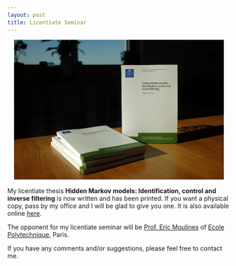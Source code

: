 ```yaml
---
layout: post
title: Licentiate Seminar
---
```


<p align="center">
    <img width="475" src="/public/lic_bok.jpg">
</p>

My licentiate thesis **Hidden Markov models: Identification, control and inverse
filtering** is now written and has been printed. If you want a physical copy, pass by my
office and I will be glad to give you one. It is also available online
[here](http://www.diva-portal.org/smash/get/diva2:1186464/FULLTEXT01.pdf).

The opponent for my licentiate seminar will be [Prof. Eric
Moulines](https://scholar.google.fr/citations?user=_XE1LvQAAAAJ&hl=en) of [Ecole
Polytechnique](https://www.polytechnique.edu/en), Paris.

If you have any comments and/or suggestions, please feel free to contact me.
